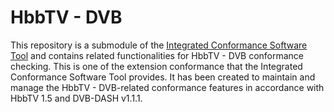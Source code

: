 # HbbTV - DVB

This repository is a submodule of the [Integrated Conformance Software Tool](https://github.com/Dash-Industry-Forum/IntegratedConformance) and contains related functionalities for HbbTV - DVB conformance checking. This is one of the extension conformance that the Integrated Conformance Software Tool provides. It has been created to maintain and manage the HbbTV - DVB-related conformance features in accordance with HbbTV 1.5 and DVB-DASH v1.1.1.
